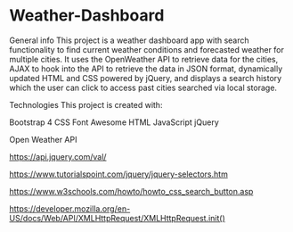 # Weather-Dashboard

General info
This project is a weather dashboard app with search functionality to find current weather conditions and forecasted weather for multiple cities. It uses the OpenWeather API to retrieve data for the cities, AJAX to hook into the API to retrieve the data in JSON format, dynamically updated HTML and CSS powered by jQuery, and displays a search history which the user can click to access past cities searched via local storage.

Technologies
This project is created with:

Bootstrap 4
CSS
Font Awesome
HTML
JavaScript
jQuery

Open Weather API










https://api.jquery.com/val/

https://www.tutorialspoint.com/jquery/jquery-selectors.htm

https://www.w3schools.com/howto/howto_css_search_button.asp

https://developer.mozilla.org/en-US/docs/Web/API/XMLHttpRequest/XMLHttpRequest.init()